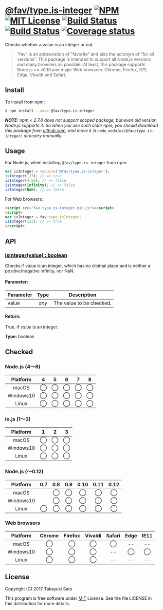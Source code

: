 # [@fav/type.is-integer][repo-url] [![NPM][npm-img]][npm-url] [![MIT License][mit-img]][mit-url] [![Build Status][travis-img]][travis-url] [![Build Status][appveyor-img]][appveyor-url] [![Coverage status][coverage-img]][coverage-url]

Checks whether a value is an integer or not.

> "fav" is an abbreviation of "favorite" and also the acronym of "for all versions".
> This package is intended to support all Node.js versions and many browsers as possible.
> At least, this package supports Node.js >= v0.10 and major Web browsers: Chrome, Firefox, IE11, Edge, Vivaldi and Safari.

## Install

To install from npm:

```sh
$ npm install --save @fav/type.is-integer
```

***NOTE:*** *npm < 2.7.0 does not support scoped package, but even old version Node.js supports it. So when you use such older npm, you should download this package from [github.com][repo-url], and move it in `node_modules/@fav/type.is-integer/` direcotry manually.*


## Usage

For Node.js, when installing `@fav/type.is-integer` from npm:

```js
var isInteger = require('@fav/type.is-integer');
isInteger(123); // => true
isInteger(4.56); // => false
isInteger(Infinity); // => false
isInteger(NaN); // => false
```

For Web browsers:

```html
<script src="fav.type.is-integer.min.js"></script>
<script>
var isInteger = fav.type.isInteger;
isInteger(123); // => true
</script>
```


## API

### <u>isInteger(value) : boolean</u>

Checks if *value* is an integer, which has no dicimal place and is neither a positive/negative infinity, nor NaN.

#### Parameter:

| Parameter |  Type  | Description              |
|-----------|:------:|--------------------------|
| value     | *any*  | The value to be checked. |

#### Return:

True, if *value* is an integer.

**Type:** boolean


## Checked                                                                      

### Node.js (4〜8)

| Platform  |   4    |   5    |   6    |   7    |   8    |
|:---------:|:------:|:------:|:------:|:------:|:------:|
| macOS     |&#x25ef;|&#x25ef;|&#x25ef;|&#x25ef;|&#x25ef;|
| Windows10 |&#x25ef;|&#x25ef;|&#x25ef;|&#x25ef;|&#x25ef;|
| Linux     |&#x25ef;|&#x25ef;|&#x25ef;|&#x25ef;|&#x25ef;|

### io.js (1〜3)

| Platform  |   1    |   2    |   3    |
|:---------:|:------:|:------:|:------:|
| macOS     |&#x25ef;|&#x25ef;|&#x25ef;|
| Windows10 |&#x25ef;|&#x25ef;|&#x25ef;|
| Linux     |&#x25ef;|&#x25ef;|&#x25ef;|

### Node.js (〜0.12)

| Platform  |  0.7   |  0.8   |  0.9   |  0.10  |  0.11  |  0.12  |
|:---------:|:------:|:------:|:------:|:------:|:------:|:------:|
| macOS     |        |&#x25ef;|&#x25ef;|&#x25ef;|&#x25ef;|&#x25ef;|
| Windows10 |        |&#x25ef;|&#x25ef;|&#x25ef;|&#x25ef;|&#x25ef;|
| Linux     |&#x25ef;|&#x25ef;|&#x25ef;|&#x25ef;|&#x25ef;|&#x25ef;|

### Web browsers

| Platform  | Chrome | Firefox | Vivaldi | Safari |  Edge  | IE11   |
|:---------:|:------:|:-------:|:-------:|:------:|:------:|:------:|
| macOS     |&#x25ef;|&#x25ef; |&#x25ef; |&#x25ef;|   --   |   --   |
| Windows10 |&#x25ef;|&#x25ef; |&#x25ef; |   --   |&#x25ef;|&#x25ef;|
| Linux     |&#x25ef;|&#x25ef; |&#x25ef; |   --   |   --   |   --   |


## License

Copyright (C) 2017 Takayuki Sato

This program is free software under [MIT][mit-url] License.
See the file LICENSE in this distribution for more details.


[repo-url]: https://github.com/sttk/fav-type.is-integer/
[npm-img]: https://img.shields.io/badge/npm-v0.5.1-blue.svg
[npm-url]: https://www.npmjs.com/package/@fav/type.is-integer
[mit-img]: https://img.shields.io/badge/license-MIT-green.svg
[mit-url]: https://opensource.org/licenses/MIT
[travis-img]: https://travis-ci.org/sttk/fav-type.is-integer.svg?branch=master
[travis-url]: https://travis-ci.org/sttk/fav-type.is-integer
[appveyor-img]: https://ci.appveyor.com/api/projects/status/github/sttk/fav-type.is-integer?branch=master&svg=true
[appveyor-url]: https://ci.appveyor.com/project/sttk/fav-type-is-integer
[coverage-img]: https://coveralls.io/repos/github/sttk/fav-type.is-integer/badge.svg?branch=master
[coverage-url]: https://coveralls.io/github/sttk/fav-type.is-integer?branch=master
